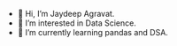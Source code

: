   -  👋 Hi, I’m Jaydeep Agravat.
  -  👀 I’m interested in Data Science.
  -  🌱 I’m currently learning pandas and DSA.
